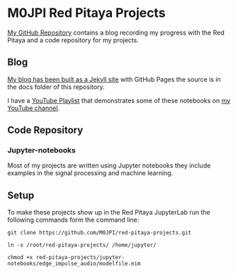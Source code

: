 # M0JPI Red Pitaya Projects

[My GitHub Repository](https://github.com/M0JPI/red-pitaya-projects) contains a blog recording my progress with the Red Pitaya and a code repository for my projects.

## Blog

[My blog has been built as a Jekyll site](https://m0jpi.github.io/red-pitaya-projects/) with GitHub Pages the source is in the docs folder of this repository.

I have a [YouTube Playlist](https://youtube.com/playlist?list=PLvvInZopn1uD8gIRCfB5gS9av4rGmn3Lc) that demonstrates some of these notebooks on [my YouTube channel](https://www.youtube.com/channel/UCgw-p_E2i3nQuJ85uvOskqA).

## Code Repository
### Jupyter-notebooks
Most of my projects are written using Jupyter notebooks they include examples in the signal processing and machine learning.

## Setup
To make these projects show up in the Red Pitaya JupyterLab run the following commands form the command line:

`git clone https://github.com/M0JPI/red-pitaya-projects.git`

`ln -s /root/red-pitaya-projects/ /home/jupyter/`

`chmod +x red-pitaya-projects/jupyter-notebooks/edge_impulse_audio/modelfile.eim`
